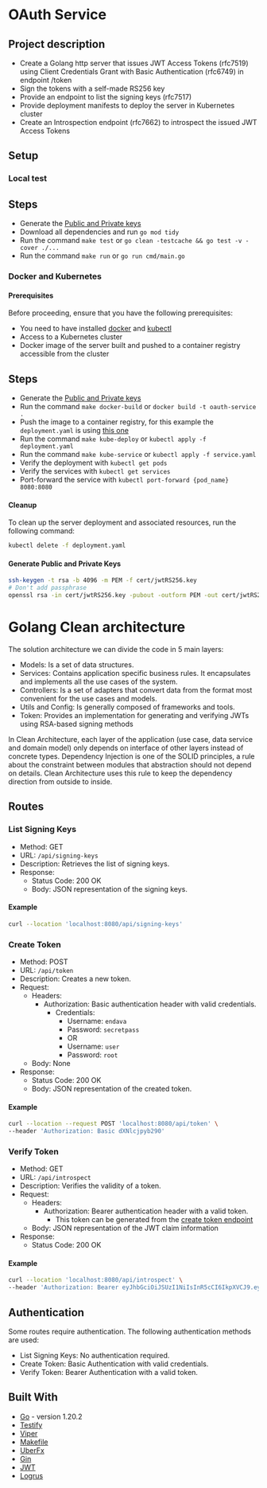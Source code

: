 # OAuth Service

## Project description

*    Create a Golang http server that issues JWT Access Tokens (rfc7519) using Client Credentials Grant with Basic Authentication (rfc6749) in endpoint /token
*    Sign the tokens with a self-made RS256 key
*    Provide an endpoint to list the signing keys (rfc7517)
*    Provide deployment manifests to deploy the server in Kubernetes cluster
*    Create an Introspection endpoint (rfc7662) to introspect the issued JWT Access Tokens

## Setup

### Local test

## Steps

* Generate the [Public and Private keys](#generate-public-and-private-keys)
* Download all dependencies and run `go mod tidy`
* Run the command `make test` or `go clean -testcache && go test -v -cover ./...`
* Run the command `make run` or `go run cmd/main.go`

### Docker and Kubernetes

#### Prerequisites

Before proceeding, ensure that you have the following prerequisites:

- You need to have installed [docker](https://docs.docker.com/engine/install/) and [kubectl](https://kubernetes.io/docs/tasks/tools/)
- Access to a Kubernetes cluster
- Docker image of the server built and pushed to a container registry accessible from the cluster

## Steps

* Generate the [Public and Private keys](#generate-public-and-private-keys)
* Run the command `make docker-build` or `docker build -t oauth-service .`
* Push the image to a container registry, for this example the `deployment.yaml` is using [this one](docker.io/jsovalles/oauth-service:latest)
* Run the command `make kube-deploy` or `kubectl apply -f deployment.yaml`
* Run the command `make kube-service` or `kubectl apply -f service.yaml`
* Verify the deployment with `kubectl get pods`
* Verify the services with `kubectl get services`
* Port-forward the service with `kubectl port-forward {pod_name} 8080:8080`


#### Cleanup
To clean up the server deployment and associated resources, run the following command:

```bash
kubectl delete -f deployment.yaml
```

#### Generate Public and Private Keys

```bash
ssh-keygen -t rsa -b 4096 -m PEM -f cert/jwtRS256.key
# Don't add passphrase
openssl rsa -in cert/jwtRS256.key -pubout -outform PEM -out cert/jwtRS256.key.pub
```

# Golang Clean architecture

The solution architecture we can divide the code in 5 main layers:

- Models: Is a set of data structures.
- Services: Contains application specific business rules. It encapsulates and implements all the use cases of the system.
- Controllers: Is a set of adapters that convert data from the format most convenient for the use cases and models.
- Utils and Config: Is generally composed of frameworks and tools.
- Token: Provides an implementation for generating and verifying JWTs using RSA-based signing methods

In Clean Architecture, each layer of the application (use case, data service and domain model) only depends on interface of other layers instead of concrete types. 
Dependency Injection is one of the SOLID principles, a rule about the constraint between modules that abstraction should not depend on details. 
Clean Architecture uses this rule to keep the dependency direction from outside to inside.

## Routes

### List Signing Keys

- Method: GET
- URL: `/api/signing-keys`
- Description: Retrieves the list of signing keys.
- Response:
    - Status Code: 200 OK
    - Body: JSON representation of the signing keys.

#### Example

```bash
curl --location 'localhost:8080/api/signing-keys'
```

### Create Token

- Method: POST
- URL: `/api/token`
- Description: Creates a new token.
- Request:
    - Headers:
        - Authorization: Basic authentication header with valid credentials.
          - Credentials:
            - Username: `endava`
            - Password: `secretpass`
            - OR
            - Username: `user`
            - Password: `root`
    - Body: None
- Response:
    - Status Code: 200 OK
    - Body: JSON representation of the created token.

#### Example

```bash
curl --location --request POST 'localhost:8080/api/token' \
--header 'Authorization: Basic dXNlcjpyb290'
```

### Verify Token

- Method: GET
- URL: `/api/introspect`
- Description: Verifies the validity of a token.
- Request:
    - Headers:
        - Authorization: Bearer authentication header with a valid token. 
          - This token can be generated from the [create token endpoint](#create-token)
    - Body: JSON representation of the JWT claim information
- Response:
    - Status Code: 200 OK

#### Example

```bash
curl --location 'localhost:8080/api/introspect' \
--header 'Authorization: Bearer eyJhbGciOiJSUzI1NiIsInR5cCI6IkpXVCJ9.eyJjbGllbnRJZCI6InVzZXIiLCJpc3N1ZWRBdCI6IjIwMjMtMDYtMTRUMTA6MjU6NTcuNDg1NzQ2Mi0wNTowMCIsImV4cGlyZWRBdCI6IjIwMjMtMDYtMTVUMTA6MjU6NTcuNDg1NzQ2Ni0wNTowMCJ9.1PiL_J6Y5DbsFOtJZYwvLzdCTU0WQuPzplHbPbugDrHGqAUYcbCLr40w-Bu3JLbqUXtWSB7uaJCKvHnZHreyoVCF8XcszKyAYRdU-tlHoPpKBiE_bXk-zD9DKIpJGFtqLXA_qIbwj0G8jwjdObfoz1dBcqVwLdF4Dqzi-JovJ5FCtaNGYv8mikgZmrcE7Nz8h-_l3bJCkMP2X-uGg1abT8wH3gfEkkimuhycPug9lHWuRmKvBOQH8agEpa6Vp2wrL-t3jeUY3Fx_6F0FnIeZ17zChn-6ZCTpwlyW6JGWL4PJWZNoXqtJzJwVGesllQXx9VqaAFgbnb6TOjINgk0Kx7qD57flj-k0XIgnl3S0SUwaIf6l8AdkLftWQjlWrfEO7e_4eCy5qW0f01DUF5UxMyr8n6VDt-3v4kIDtnL4rhVhn5CBbl70k4nHPFng2jxnz-sZtJv5i7xoEQry4mZspo2n7yB7mWprUxhVXxZjdBpvq--0whQPxyBiQGHRty9BV9QXFooMn8f8wd06cekuM8er6IRLd9DJO-cYSKtJLAt9yHPAWKJgpZL0DKFzdadER8UbpXa_QOYnhnZJ16pqKP_Ta_B9ddelTolC0hPUQFSixPN0jlDzHJGMulVy98kfZ0rK0BwyBTKiueukf-E42fqG7MOCEI09WThcmHu_YBQ'
```

## Authentication

Some routes require authentication. The following authentication methods are used:

- List Signing Keys: No authentication required.
- Create Token: Basic Authentication with valid credentials.
- Verify Token: Bearer Authentication with a valid token.

## Built With

- [Go](https://go.dev/) - version 1.20.2
- [Testify](https://github.com/stretchr/testify)
- [Viper](https://github.com/spf13/viper)
- [Makefile](https://www.gnu.org/software/make/manual/make.html#Introduction)
- [UberFx](https://github.com/uber-go/fx)
- [Gin](https://github.com/gin-gonic-gin)
- [JWT](https://github.com/golang-jwt/jwt/v4)
- [Logrus](https://github.com/sirupsen/logrus)
